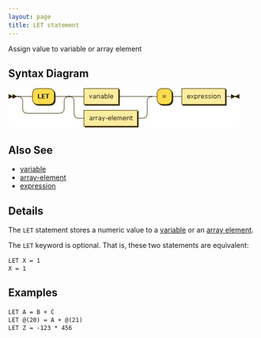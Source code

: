 ```yaml
---
layout: page
title: LET statement
---
```


Assign value to variable or array element


## Syntax Diagram

![Syntax diagram](/diagram/LET-statement.png)


## Also See

- [variable](/reference/variable)
- [array-element](/reference/array-element)
- [expression](/reference/expression)


## Details

The `LET` statement stores a numeric value to a [variable](/reference/variable) or an [array element](/reference/array-element).

The `LET` keyword is optional. That is, these two statements are equivalent:

    LET X = 1
    X = 1

## Examples

    LET A = B + C
    LET @(20) = A + @(21)
    LET Z = -123 * 456
